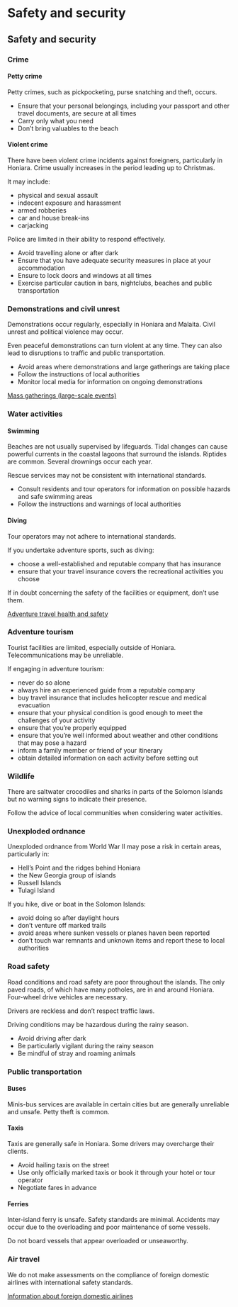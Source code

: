 # Safety and security

## Safety and security

### Crime

#### Petty crime

Petty crimes, such as pickpocketing, purse snatching and theft, occurs.

* Ensure that your personal belongings, including your passport and other travel documents, are secure at all times
* Carry only what you need
* Don’t bring valuables to the beach

#### Violent crime

There have been violent crime incidents against foreigners, particularly in Honiara. Crime usually increases in the period leading up to Christmas.

It may include:

* physical and sexual assault
* indecent exposure and harassment
* armed robberies
* car and house break-ins
* carjacking

Police are limited in their ability to respond effectively.

* Avoid travelling alone or after dark
* Ensure that you have adequate security measures in place at your accommodation
* Ensure to lock doors and windows at all times
* Exercise particular caution in bars, nightclubs, beaches and public transportation

### Demonstrations and civil unrest

Demonstrations occur regularly, especially in Honiara and Malaita. Civil unrest and political violence may occur.

Even peaceful demonstrations can turn violent at any time. They can also lead to disruptions to traffic and public transportation.

* Avoid areas where demonstrations and large gatherings are taking place
* Follow the instructions of local authorities
* Monitor local media for information on ongoing demonstrations

[Mass gatherings (large-scale events)](https://travel.gc.ca/travelling/health-safety/mass-gatherings)

### Water activities

#### Swimming

Beaches are not usually supervised by lifeguards. Tidal changes can cause powerful currents in the coastal lagoons that surround the islands. Riptides are common. Several drownings occur each year.

Rescue services may not be consistent with international standards.

* Consult residents and tour operators for information on possible hazards and safe swimming areas
* Follow the instructions and warnings of local authorities

#### Diving

Tour operators may not adhere to international standards.

If you undertake adventure sports, such as diving:

* choose a well-established and reputable company that has insurance
* ensure that your travel insurance covers the recreational activities you choose

If in doubt concerning the safety of the facilities or equipment, don’t use them.

[Adventure travel health and safety](https://travel.gc.ca/travelling/health-safety/adventure-travellers)

### Adventure tourism

Tourist facilities are limited, especially outside of Honiara. Telecommunications may be unreliable.

If engaging in adventure tourism:

* never do so alone
* always hire an experienced guide from a reputable company
* buy travel insurance that includes helicopter rescue and medical evacuation
* ensure that your physical condition is good enough to meet the challenges of your activity
* ensure that you’re properly equipped
* ensure that you’re well informed about weather and other conditions that may pose a hazard
* inform a family member or friend of your itinerary
* obtain detailed information on each activity before setting out

### Wildlife

There are saltwater crocodiles and sharks in parts of the Solomon Islands but no warning signs to indicate their presence.

Follow the advice of local communities when considering water activities.

### Unexploded ordnance

Unexploded ordnance from World War II may pose a risk in certain areas, particularly in:

* Hell’s Point and the ridges behind Honiara
* the New Georgia group of islands
* Russell Islands
* Tulagi Island

If you hike, dive or boat in the Solomon Islands:

* avoid doing so after daylight hours
* don’t venture off marked trails
* avoid areas where sunken vessels or planes haven been reported
* don’t touch war remnants and unknown items and report these to local authorities

### Road safety

Road conditions and road safety are poor throughout the islands. The only paved roads, of which have many potholes, are in and around Honiara. Four-wheel drive vehicles are necessary.

Drivers are reckless and don’t respect traffic laws.

Driving conditions may be hazardous during the rainy season.

* Avoid driving after dark
* Be particularly vigilant during the rainy season
* Be mindful of stray and roaming animals

### Public transportation

#### Buses

Minis-bus services are available in certain cities but are generally unreliable and unsafe. Petty theft is common.

#### Taxis

Taxis are generally safe in Honiara. Some drivers may overcharge their clients.

* Avoid hailing taxis on the street
* Use only officially marked taxis or book it through your hotel or tour operator
* Negotiate fares in advance

#### Ferries

Inter-island ferry is unsafe. Safety standards are minimal. Accidents may occur due to the overloading and poor maintenance of some vessels.

Do not board vessels that appear overloaded or unseaworthy.

### Air travel

We do not make assessments on the compliance of foreign domestic airlines with international safety standards.

[Information about foreign domestic airlines](https://travel.gc.ca/air/in-flight-safety#other)